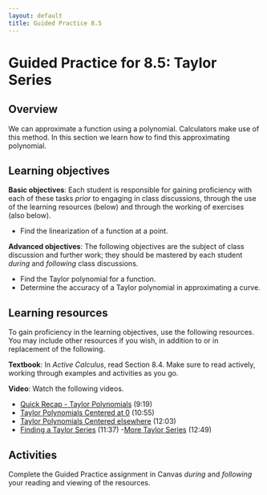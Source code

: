 ```yaml
---
layout: default
title: Guided Practice 8.5
---
```


# Guided Practice for 8.5: Taylor Series

## Overview

We can approximate a function using a polynomial. Calculators make use of this method. In this section we learn how to find this approximating polynomial.

## Learning objectives

__Basic objectives__: Each student is responsible for gaining proficiency with each of these tasks _prior_ to engaging in class discussions, through the use of the learning resources (below) and through the working of exercises (also below).

- Find the linearization of a function at a point.

__Advanced objectives__: The following objectives are the subject of class discussion and further work; they should be mastered by each student _during_ and _following_ class discussions.

- Find the Taylor polynomial for a function.
- Determine the accuracy of a Taylor polynomial in approximating a curve.

## Learning resources

To gain proficiency in the learning objectives, use the following resources. You may include other resources if you wish, in addition to or in replacement of the following.

__Textbook__: In _Active Calculus_, read Section 8.4. Make sure to read actively, working through examples and activities as you go.

__Video__: Watch the following videos.

- [Quick Recap - Taylor Polynomials](https://www.youtube.com/watch?v=nmcF0smnFfc&index=84&list=PL9bIjQJDwfGtewW75Nw7PnGNSkfqwAm3v) (9:19)
- [Taylor Polynomials Centered at 0](https://www.youtube.com/watch?v=WtQ6OSpr8GU&index=85&list=PL9bIjQJDwfGtewW75Nw7PnGNSkfqwAm3v) (10:55)
- [Taylor Polynomials Centered elsewhere](https://www.youtube.com/watch?v=E_eAaEvWwrU&index=86&list=PL9bIjQJDwfGtewW75Nw7PnGNSkfqwAm3v) (12:03)
- [Finding a Taylor Series](https://www.youtube.com/watch?v=MR7-kST31-A&index=88&list=PL9bIjQJDwfGtewW75Nw7PnGNSkfqwAm3v) (11:37)
-[More Taylor Series](https://www.youtube.com/watch?v=MR7-kST31-A&index=88&list=PL9bIjQJDwfGtewW75Nw7PnGNSkfqwAm3v) (12:49)



## Activities

Complete the Guided Practice assignment in Canvas _during_ and _following_ your reading and viewing of the resources.

<!--
The following activity is to be done _during_ and _following_ your reading and viewing of the resources. Go to [student.desmos.com](https://student.desmos.com/?prepopulateCode=PX768N) and enter your name in the format `Last, First`. For example, I would enter my name as `Ballif, Serge`. Complete each part of the activity. Some of these problems will require you to work them out on paper before entering your answer. Practice producing high quality work so that your work is readable and meaningful. You will receive a mark of __Pass__ if each item response shows a good-faith effort to be right and is submitted prior to the deadline. __Remember to use the Piazza discussion board to ask about any questions you have.__
-->
